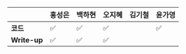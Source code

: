 |              | 홍성은 | 백하현 | 오지혜 | 김기철 | 윤가영 |
| ------------ | ------ | ------ | ------ | ------ | ------------ |
| **코드**     |:white_check_mark:|:white_check_mark:| :white_check_mark: |        | :white_check_mark:|
| **Write-up** |:white_check_mark:|:white_check_mark:| :white_check_mark: |        |        |
